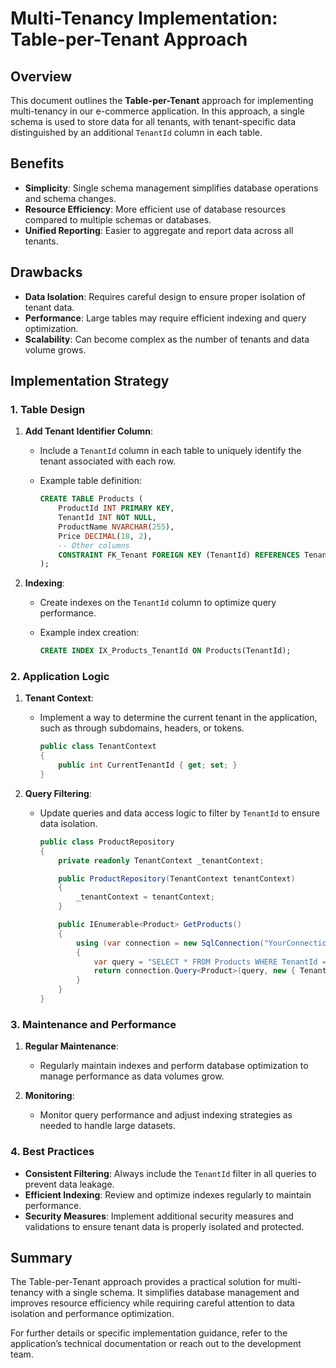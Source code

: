 # Multi-Tenancy Implementation: Table-per-Tenant Approach

## Overview

This document outlines the **Table-per-Tenant** approach for implementing multi-tenancy in our e-commerce application. In this approach, a single schema is used to store data for all tenants, with tenant-specific data distinguished by an additional `TenantId` column in each table.

## Benefits

- **Simplicity**: Single schema management simplifies database operations and schema changes.
- **Resource Efficiency**: More efficient use of database resources compared to multiple schemas or databases.
- **Unified Reporting**: Easier to aggregate and report data across all tenants.

## Drawbacks

- **Data Isolation**: Requires careful design to ensure proper isolation of tenant data.
- **Performance**: Large tables may require efficient indexing and query optimization.
- **Scalability**: Can become complex as the number of tenants and data volume grows.

## Implementation Strategy

### 1. Table Design

1. **Add Tenant Identifier Column**:
   - Include a `TenantId` column in each table to uniquely identify the tenant associated with each row.
   - Example table definition:

     ```sql
     CREATE TABLE Products (
         ProductId INT PRIMARY KEY,
         TenantId INT NOT NULL,
         ProductName NVARCHAR(255),
         Price DECIMAL(18, 2),
         -- Other columns
         CONSTRAINT FK_Tenant FOREIGN KEY (TenantId) REFERENCES Tenants(TenantId)
     );
     ```

2. **Indexing**:
   - Create indexes on the `TenantId` column to optimize query performance.
   - Example index creation:

     ```sql
     CREATE INDEX IX_Products_TenantId ON Products(TenantId);
     ```

### 2. Application Logic

1. **Tenant Context**:
   - Implement a way to determine the current tenant in the application, such as through subdomains, headers, or tokens.

     ```csharp
     public class TenantContext
     {
         public int CurrentTenantId { get; set; }
     }
     ```

2. **Query Filtering**:
   - Update queries and data access logic to filter by `TenantId` to ensure data isolation.

     ```csharp
     public class ProductRepository
     {
         private readonly TenantContext _tenantContext;

         public ProductRepository(TenantContext tenantContext)
         {
             _tenantContext = tenantContext;
         }

         public IEnumerable<Product> GetProducts()
         {
             using (var connection = new SqlConnection("YourConnectionString"))
             {
                 var query = "SELECT * FROM Products WHERE TenantId = @TenantId";
                 return connection.Query<Product>(query, new { TenantId = _tenantContext.CurrentTenantId });
             }
         }
     }
     ```

### 3. Maintenance and Performance

1. **Regular Maintenance**:
   - Regularly maintain indexes and perform database optimization to manage performance as data volumes grow.

2. **Monitoring**:
   - Monitor query performance and adjust indexing strategies as needed to handle large datasets.

### 4. Best Practices

- **Consistent Filtering**: Always include the `TenantId` filter in all queries to prevent data leakage.
- **Efficient Indexing**: Review and optimize indexes regularly to maintain performance.
- **Security Measures**: Implement additional security measures and validations to ensure tenant data is properly isolated and protected.

## Summary

The Table-per-Tenant approach provides a practical solution for multi-tenancy with a single schema. It simplifies database management and improves resource efficiency while requiring careful attention to data isolation and performance optimization.

For further details or specific implementation guidance, refer to the application’s technical documentation or reach out to the development team.

